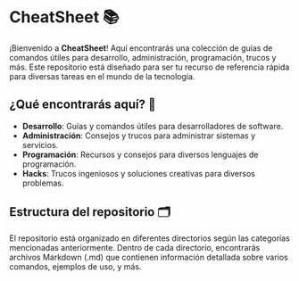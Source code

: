 # CheatSheet 📚

¡Bienvenido a **CheatSheet**! Aquí encontrarás una colección de guías de comandos útiles para desarrollo, administración, programación, trucos y más. Este repositorio está diseñado para ser tu recurso de referencia rápida para diversas tareas en el mundo de la tecnología.

## ¿Qué encontrarás aquí? 🧐

- **Desarrollo**: Guías y comandos útiles para desarrolladores de software.
- **Administración**: Consejos y trucos para administrar sistemas y servicios.
- **Programación**: Recursos y consejos para diversos lenguajes de programación.
- **Hacks**: Trucos ingeniosos y soluciones creativas para diversos problemas.

## Estructura del repositorio 🗂️

El repositorio está organizado en diferentes directorios según las categorías mencionadas anteriormente. Dentro de cada directorio, encontrarás archivos Markdown (.md) que contienen información detallada sobre varios comandos, ejemplos de uso, y más.